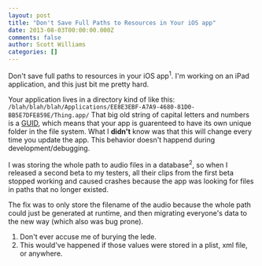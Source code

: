 ```yaml
---
layout: post
title: "Don't Save Full Paths to Resources in Your iOS app"
date: 2013-08-03T00:00:00.000Z
comments: false
author: Scott Williams
categories: []
---
```

Don't save full paths to resources in your iOS app<sup>1</sup>. 
I'm working on an iPad application, and this just bit me pretty hard.

Your application lives in a directory kind of like this: <code>/blah/blah/blah/Applications/EE8E3EBF-A7A9-4680-81D0-BB5E7DFE859E/Thing.app/</code> That big old string of capital letters and numbers is a <a href="http://en.wikipedia.org/wiki/Guid">GUID</a>, which means that your app is guarenteed to have its own unique folder in the file system. What I <strong>didn't</strong> know was that this will change every time you update the app. This behavior doesn't happend during development/debugging.

I was storing the whole path to audio files in a database<sup>2</sup>, so when I released a second beta to my testers, all their clips from the first beta stopped working and caused crashes because the app was looking for files in paths that no longer existed.

The fix was to only store the filename of the audio because the whole path could just be generated at runtime, and then migrating everyone's data to the new way (which also was bug prone).

1. Don't ever accuse me of burying the lede.
1. This would've happened if those values were stored in a plist, xml file, or anywhere.